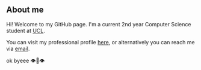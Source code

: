 ## About me
Hi! Welcome to my GitHub page. I'm a current 2nd year Computer Science student at [UCL](https://ucl.ac.uk).

You can visit my professional profile [here](https://www.linkedin.com/in/chris-dai/), or alternatively you can reach me via [email](mailto:hi@chrisdai.com). 

ok byeee :eye::lips::eye:
